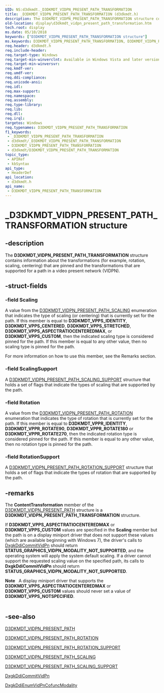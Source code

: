 ```yaml
---
UID: NS:d3dkmdt._D3DKMDT_VIDPN_PRESENT_PATH_TRANSFORMATION
title: _D3DKMDT_VIDPN_PRESENT_PATH_TRANSFORMATION (d3dkmdt.h)
description: The D3DKMDT_VIDPN_PRESENT_PATH_TRANSFORMATION structure contains information about the transformations (for example, rotation, scaling, centering) that are pinned and the transformations that are supported for a path in a video present network (VIDPN).
old-location: display\d3dkmdt_vidpn_present_path_transformation.htm
tech.root: display
ms.date: 05/10/2018
keywords: ["D3DKMDT_VIDPN_PRESENT_PATH_TRANSFORMATION structure"]
ms.keywords: D3DKMDT_VIDPN_PRESENT_PATH_TRANSFORMATION, D3DKMDT_VIDPN_PRESENT_PATH_TRANSFORMATION structure [Display Devices], DmStructs_3c1dd0fd-471f-48e0-9df5-003f98237ac2.xml, _D3DKMDT_VIDPN_PRESENT_PATH_TRANSFORMATION, d3dkmdt/D3DKMDT_VIDPN_PRESENT_PATH_TRANSFORMATION, display.d3dkmdt_vidpn_present_path_transformation
req.header: d3dkmdt.h
req.include-header:
req.target-type: Windows
req.target-min-winverclnt: Available in Windows Vista and later versions of the Windows operating systems.
req.target-min-winversvr: 
req.kmdf-ver: 
req.umdf-ver: 
req.ddi-compliance: 
req.unicode-ansi: 
req.idl: 
req.max-support: 
req.namespace: 
req.assembly: 
req.type-library: 
req.lib: 
req.dll: 
req.irql: 
targetos: Windows
req.typenames: D3DKMDT_VIDPN_PRESENT_PATH_TRANSFORMATION
f1_keywords:
 - _D3DKMDT_VIDPN_PRESENT_PATH_TRANSFORMATION
 - d3dkmdt/_D3DKMDT_VIDPN_PRESENT_PATH_TRANSFORMATION
 - D3DKMDT_VIDPN_PRESENT_PATH_TRANSFORMATION
 - d3dkmdt/D3DKMDT_VIDPN_PRESENT_PATH_TRANSFORMATION
topic_type:
 - APIRef
 - kbSyntax
api_type:
 - HeaderDef
api_location:
 - d3dkmdt.h
api_name:
 - D3DKMDT_VIDPN_PRESENT_PATH_TRANSFORMATION
---
```


# _D3DKMDT_VIDPN_PRESENT_PATH_TRANSFORMATION structure


## -description

The <b>D3DKMDT_VIDPN_PRESENT_PATH_TRANSFORMATION</b> structure contains information about the transformations (for example, rotation, scaling, centering) that are pinned and the transformations that are supported for a path in a video present network (VIDPN).

## -struct-fields

### -field Scaling

A value from the <a href="/windows-hardware/drivers/ddi/d3dkmdt/ne-d3dkmdt-_d3dkmdt_vidpn_present_path_scaling">D3DKMDT_VIDPN_PRESENT_PATH_SCALING</a> enumeration that indicates the type of scaling (or centering) that is currently set for the path. If this member is equal to <b>D3DKMDT_VPPS_IDENTITY</b>, <b>D3DKMDT_VPPS_CENTERED</b>, <b>D3DKMDT_VPPS_STRETCHED</b>, <b>D3DKMDT_VPPS_ASPECTRATIOCENTEREDMAX</b>, or <b>D3DKMDT_VPPS_CUSTOM</b>, then the indicated scaling type is considered pinned for the path. If this member is equal to any other value, then no scaling type is pinned for the path.

For more information on how to use this member, see the Remarks section.

### -field ScalingSupport

A <a href="/windows-hardware/drivers/ddi/d3dkmdt/ns-d3dkmdt-_d3dkmdt_vidpn_present_path_scaling_support">D3DKMDT_VIDPN_PRESENT_PATH_SCALING_SUPPORT</a> structure that holds a set of flags that indicate the types of scaling that are supported by the path.

### -field Rotation

A value from the <a href="/windows-hardware/drivers/ddi/d3dkmdt/ne-d3dkmdt-_d3dkmdt_vidpn_present_path_rotation">D3DKMDT_VIDPN_PRESENT_PATH_ROTATION</a> enumeration that indicates the type of rotation that is currently set for the path. If this member is equal to <b>D3DKMDT_VPPR_IDENTITY</b>, <b>D3DKMDT_VPPR_ROTATE90</b>, <b>D3DKMDT_VPPR_ROTATE180</b> or <b>D3DKMDT_VPPR_ROTATE270</b>, then the indicated rotation type is considered pinned for the path. If this member is equal to any other value, then no rotation type is pinned for the path.

### -field RotationSupport

A <a href="/windows-hardware/drivers/ddi/d3dkmdt/ns-d3dkmdt-_d3dkmdt_vidpn_present_path_rotation_support">D3DKMDT_VIDPN_PRESENT_PATH_ROTATION_SUPPORT</a> structure that holds a set of flags that indicate the types of rotation that are supported by the path.

## -remarks

The <b>ContentTransformation</b> member of the <a href="/windows-hardware/drivers/ddi/d3dkmdt/ns-d3dkmdt-_d3dkmdt_vidpn_present_path">D3DKMDT_VIDPN_PRESENT_PATH</a> structure is a  <b>D3DKMDT_VIDPN_PRESENT_PATH_TRANSFORMATION</b> structure.

If <b>D3DKMDT_VPPS_ASPECTRATIOCENTEREDMAX</b> or <b>D3DKMDT_VPPS_CUSTOM</b> values are specified in the <b>Scaling</b> member but the path is on a display miniport driver that does not support these values (which are available beginning with Windows 7), the driver's calls to <a href="/windows-hardware/drivers/ddi/d3dkmddi/nc-d3dkmddi-dxgkddi_commitvidpn">DxgkDdiCommitVidPn</a> should return <b>STATUS_GRAPHICS_VIDPN_MODALITY_NOT_SUPPORTED</b>, and the operating system will apply the system default scaling. If a driver cannot support the requested scaling value on the specified path, its calls to <b>DxgkDdiCommitVidPn</b> should return <b>STATUS_GRAPHICS_VIDPN_MODALITY_NOT_SUPPORTED</b>.

<div class="alert"><b>Note</b>    A display miniport driver that supports the <b>D3DKMDT_VPPS_ASPECTRATIOCENTEREDMAX</b> or <b>D3DKMDT_VPPS_CUSTOM</b> values should never set a value of <b>D3DKMDT_VPPS_NOTSPECIFIED</b>.</div>
<div> </div>

## -see-also

<a href="/windows-hardware/drivers/ddi/d3dkmdt/ns-d3dkmdt-_d3dkmdt_vidpn_present_path">D3DKMDT_VIDPN_PRESENT_PATH</a>



<a href="/windows-hardware/drivers/ddi/d3dkmdt/ne-d3dkmdt-_d3dkmdt_vidpn_present_path_rotation">D3DKMDT_VIDPN_PRESENT_PATH_ROTATION</a>



<a href="/windows-hardware/drivers/ddi/d3dkmdt/ns-d3dkmdt-_d3dkmdt_vidpn_present_path_rotation_support">D3DKMDT_VIDPN_PRESENT_PATH_ROTATION_SUPPORT</a>



<a href="/windows-hardware/drivers/ddi/d3dkmdt/ne-d3dkmdt-_d3dkmdt_vidpn_present_path_scaling">D3DKMDT_VIDPN_PRESENT_PATH_SCALING</a>



<a href="/windows-hardware/drivers/ddi/d3dkmdt/ns-d3dkmdt-_d3dkmdt_vidpn_present_path_scaling_support">D3DKMDT_VIDPN_PRESENT_PATH_SCALING_SUPPORT</a>



<a href="/windows-hardware/drivers/ddi/d3dkmddi/nc-d3dkmddi-dxgkddi_commitvidpn">DxgkDdiCommitVidPn</a>



<a href="/windows-hardware/drivers/ddi/d3dkmddi/nc-d3dkmddi-dxgkddi_enumvidpncofuncmodality">DxgkDdiEnumVidPnCofuncModality</a>
